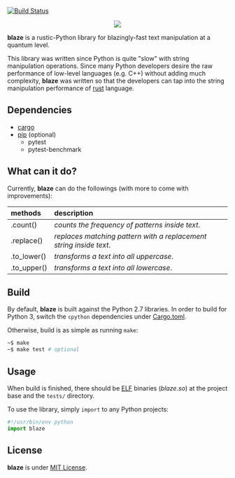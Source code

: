 [![Build Status](https://travis-ci.org/initbar/blaze.svg?branch=master)](https://travis-ci.org/initbar/blaze)
<p align="center">
  <img src="https://raw.githubusercontent.com/initbar/blaze/docs/logo.png">
</p>

**blaze** is a rustic-Python library for blazingly-fast text manipulation at a quantum level.

This library was written since Python is quite "slow" with string manipulation operations. Since many Python developers desire the raw performance of low-level languages (e.g. C++) without adding much complexity, **blaze** was written so that the developers can tap into the string manipulation performance of [rust](https://www.rust-lang.org) language.

## Dependencies

- [cargo](https://github.com/rust-lang/cargo)
- [pip](https://github.com/pypa/pip) (optional)
  - pytest
  - pytest-benchmark

## What can it do?

Currently, **blaze** can do the followings (with more to come with improvements):

| methods     | description |
| :---------- |:------------|
| .count()    | *counts the frequency of patterns inside text*. |
| .replace()  | *replaces matching pattern with a replacement string inside text*. |
| .to_lower() | *transforms a text into all uppercase*. |
| .to_upper() | *transforms a text into all lowercase*. |

## Build

By default, **blaze** is built against the Python 2.7 libraries. In order to build for Python 3, switch the `cpython` dependencies under [Cargo.toml](https://github.com/initbar/blaze/blob/master/src/Cargo.toml).

Otherwise, build is as simple as running `make`:

```bash
~$ make
~$ make test # optional
```

## Usage

When build is finished, there should be [ELF](https://en.wikipedia.org/wiki/Executable_and_Linkable_Format) binaries (*blaze.so*) at the project base and the `tests/` directory.

To use the library, simply `import` to any Python projects:

```python
#!/usr/bin/env python
import blaze
```

## License

**blaze** is under [MIT License](./LICENSE.md).
